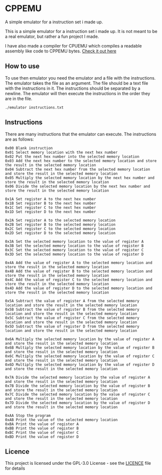 # CPPEMU
A simple emulator for a instruction set i made up.

This is a simple emulator for a instruction set i made up. It is not meant to be a real emulator, but rather a fun project I made.

I have also made a compiler for CPUEMU which compiles a readable assembly like code to CPPEMU bytes. [Check it out here](https://github.com/0x4248/CPPEMU-Compiler)

## How to use 
To use then emulator you need the emulator and a file with the instructions. The emulator takes the file as an argument. The file should be a text file with the instructions in it. The instructions should be separated by a newline. The emulator will then execute the instructions in the order they are in the file.

```
./emulator instructions.txt
```

## Instructions
There are many instructions that the emulator can execute. The instructions are as follows:
```
0x00 Blank instruction
0x01 Select memory location with the next hex number
0x02 Put the next hex number into the selected memory location
0x03 Add the next hex number to the selected memory location and store the result in the selected memory location
0x04 Subtract the next hex number from the selected memory location and store the result in the selected memory location
0x05 Multiply the selected memory location by the next hex number and store the result in the selected memory location
0x06 Divide the selected memory location by the next hex number and store the result in the selected memory location
```
```
0x1A Set register A to the next hex number
0x1B Set register B to the next hex number
0x1C Set register C to the next hex number
0x1D Set register D to the next hex number
```
```
0x2A Set register A to the selected memory location
0x2B Set register B to the selected memory location
0x2C Set register C to the selected memory location
0x2D Set register D to the selected memory location
```
```
0x3A Set the selected memory location to the value of register A
0x3B Set the selected memory location to the value of register B
0x3C Set the selected memory location to the value of register C
0x3D Set the selected memory location to the value of register D
```
```
0x4A Add the value of register A to the selected memory location and store the result in the selected memory location
0x4B Add the value of register B to the selected memory location and store the result in the selected memory location
0x4C Add the value of register C to the selected memory location and store the result in the selected memory location
0x4D Add the value of register D to the selected memory location and store the result in the selected memory location
```
```
0x5A Subtract the value of register A from the selected memory location and store the result in the selected memory location
0x5B Subtract the value of register B from the selected memory location and store the result in the selected memory location
0x5C Subtract the value of register C from the selected memory location and store the result in the selected memory location
0x5D Subtract the value of register D from the selected memory location and store the result in the selected memory location
```
```
0x6A Multiply the selected memory location by the value of register A and store the result in the selected memory location
0x6B Multiply the selected memory location by the value of register B and store the result in the selected memory location
0x6C Multiply the selected memory location by the value of register C and store the result in the selected memory location
0x6D Multiply the selected memory location by the value of register D and store the result in the selected memory location
```
```
0x7A Divide the selected memory location by the value of register A and store the result in the selected memory location
0x7B Divide the selected memory location by the value of register B and store the result in the selected memory location
0x7C Divide the selected memory location by the value of register C and store the result in the selected memory location
0x7D Divide the selected memory location by the value of register D and store the result in the selected memory location
```
```
0xAA Stop the program
0xAB Print the value of the selected memory location
0xBA Print the value of register A
0xBB Print the value of register B
0xBC Print the value of register C
0xBD Print the value of register D
```

## Licence

This project is licensed under the GPL-3.0 License - see the [LICENCE](LICENCE) file for details